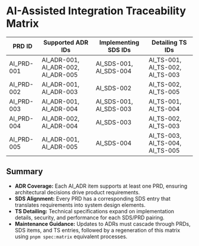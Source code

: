 # AI-Assisted Integration Traceability Matrix

| PRD ID     | Supported ADR IDs                  | Implementing SDS IDs   | Detailing TS IDs                |
| ---------- | ---------------------------------- | ---------------------- | ------------------------------- |
| AI_PRD-001 | AI_ADR-001, AI_ADR-002, AI_ADR-005 | AI_SDS-001, AI_SDS-004 | AI_TS-001, AI_TS-002, AI_TS-003 |
| AI_PRD-002 | AI_ADR-001, AI_ADR-003             | AI_SDS-002             | AI_TS-002, AI_TS-005            |
| AI_PRD-003 | AI_ADR-001, AI_ADR-004             | AI_SDS-001, AI_SDS-003 | AI_TS-001, AI_TS-004            |
| AI_PRD-004 | AI_ADR-002, AI_ADR-004             | AI_SDS-003             | AI_TS-002, AI_TS-003            |
| AI_PRD-005 | AI_ADR-001, AI_ADR-005             | AI_SDS-004             | AI_TS-003, AI_TS-004, AI_TS-005 |

## Summary

- **ADR Coverage:** Each AI_ADR item supports at least one PRD, ensuring architectural decisions drive product requirements.
- **SDS Alignment:** Every PRD has a corresponding SDS entry that translates requirements into system design elements.
- **TS Detailing:** Technical specifications expand on implementation details, security, and performance for each SDS/PRD pairing.
- **Maintenance Guidance:** Updates to ADRs must cascade through PRDs, SDS items, and TS entries, followed by a regeneration of this matrix using `pnpm spec:matrix` equivalent processes.
